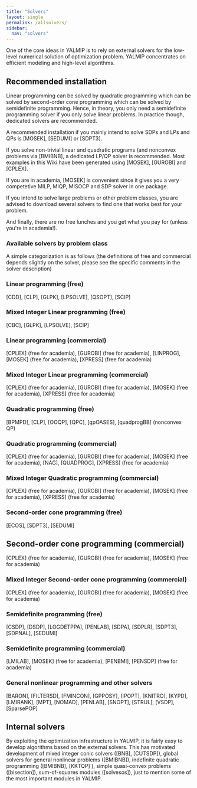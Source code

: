 ```yaml
---
title: "Solvers"
layout: single
permalink: /allsolvers/
sidebar:
  nav: "solvers"
---
```


One of the core ideas in YALMIP is to rely on external solvers for the low-level numerical solution of optimization problem. YALMIP concentrates on efficient modeling and high-level algorithms.

## Recommended installation

Linear programming can be solved by quadratic programming which can be solved by second-order cone programming which can be solved by semidefinite programming. Hence, in theory, you only need a semidefinite programming solver if you only solve linear problems. In practice though, dedicated solvers are recommended.

A recommended installation if you mainly intend to solve SDPs and LPs and QPs is [MOSEK], [SEDUMI] or [SDPT3].

If you solve non-trivial linear and quadratic programs (and nonconvex problems via [BMIBNB], a dedicated LP/QP solver is recommended. Most examples in this Wiki have been generated using [MOSEK], [GUROBI] and [CPLEX].

If you are in academia, [MOSEK] is convenient since it gives you a very competetive MILP, MIQP, MISOCP and SDP solver in one package.

If you intend to solve large problems or other problem classes, you are advised to download several solvers to find one that works best for your problem.

And finally, there are no free lunches and you get what you pay for (unless you're in academia!).

### Available solvers by problem class

A simple categorization is as follows (the definitions of free and commercial depends slightly on the solver, please see the specific comments in the solver description)

### Linear programming (free)
[CDD], [CLP], [GLPK], [LPSOLVE], [QSOPT], [SCIP]

### Mixed Integer Linear programming (free)
[CBC], [GLPK], [LPSOLVE], [SCIP]

### Linear programming (commercial)
[CPLEX] (free for academia), [GUROBI] (free for academia), [LINPROG], [MOSEK] (free for academia), [XPRESS] (free for academia)

### Mixed Integer Linear programming (commercial)
[CPLEX] (free for academia), [GUROBI] (free for academia), [MOSEK] (free for academia), [XPRESS] (free for academia)

### Quadratic programming (free)
[BPMPD], [CLP], [OOQP], [QPC], [qpOASES], [quadprogBB] (nonconvex QP)

### Quadratic programming (commercial)
[CPLEX] (free for academia), [GUROBI] (free for academia), [MOSEK] (free for academia), [NAG], [QUADPROG], [XPRESS] (free for academia)

### Mixed Integer Quadratic programming (commercial)
[CPLEX] (free for academia), [GUROBI] (free for academia), [MOSEK] (free for academia), [XPRESS] (free for academia)

### Second-order cone programming (free)

[ECOS], [SDPT3], [SEDUMI]

## Second-order cone programming (commercial)

[CPLEX] (free for academia), [GUROBI] (free for academia), [MOSEK] (free for academia)

### Mixed Integer Second-order cone programming (commercial)

[CPLEX] (free for academia), [GUROBI] (free for academia), [MOSEK] (free for academia)

### Semidefinite programming (free)

[CSDP], [DSDP], [LOGDETPPA], [PENLAB], [SDPA], [SDPLR], [SDPT3], [SDPNAL], [SEDUMI]

### Semidefinite programming (commercial)

[LMILAB], [MOSEK] (free for academia), [PENBMI], [PENSDP] (free for academia)

### General nonlinear programming and other solvers

[BARON], [FILTERSD], [FMINCON], [GPPOSY], [IPOPT], [KNITRO], [KYPD], [LMIRANK], [MPT], [NOMAD], [PENLAB], [SNOPT], [STRUL], [VSDP], [SparsePOP]

## Internal solvers

By exploiting the optimization infrastructure in YALMIP, it is fairly easy to develop algorithms based on the external solvers. This has motivated development of mixed integer conic solvers ([BNB], [CUTSDP]), global solvers for general nonlinear problems ([BMIBNB]), indefinite quadratic programming ([BMIBNB], [KKTQP] ), simple quasi-convex problems ([bisection]), sum-of-squares modules ([solvesos]), just to mention some of the most important modules in YALMIP.

